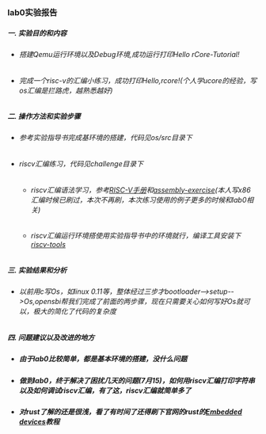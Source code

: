 ### lab0实验报告
 ##### 一. 实验目的和内容
  - ###### 搭建Qemu运行环境以及Debug环境,成功运行打印Hello rCore-Tutorial!
  - ###### 完成一个risc-v的汇编小练习，成功打印Hello,rcore!(个人学ucore的经验，写os汇编是拦路虎，越熟悉越好)
 ##### 二. 操作方法和实验步骤
  - ###### 参考实验指导书完成基环境的搭建，代码见os/src目录下
  - ###### riscv汇编练习，代码见challenge目录下
    * ###### riscv汇编语法学习，参考[RISC-V手册](http://crva.ict.ac.cn/documents/RISC-V-Reader-Chinese-v2p1.pdf)和[assembly-exercise](https://github.com/Forec/assembly-exercise)(本人写x86汇编时候已刷过，本次不再刷，本次练习使用的例子更多的时候和lab0相关)
    * ###### riscv汇编运行环境搭使用实验指导书中的环境就行，编译工具安装下[riscv-tools](https://blog.csdn.net/weiqi7777/article/details/88045720)
 ##### 三. 实验结果和分析
  - ###### 以前用c写Os，如linux 0.11等，整体经过三步才bootloader-->setup-->Os,opensbi帮我们完成了前面的两步骤，现在只需要关心如何写好Os就可以，极大的简化了代码的复杂度
 ##### 四. 问题建议以及改进的地方
  - ##### 由于lab0比较简单，都是基本环境的搭建，没什么问题
  - ##### 做到lab0，终于解决了困扰几天的问题(7月15)，如何用riscv汇编打印字符串以及如何调试riscv汇编，有了这，riscv汇编就简单多了
  - ##### 对rust了解的还是很浅，看了有时间了还得刷下官网的rust的[Embedded devices](https://www.rust-lang.org/what/embedded)教程


